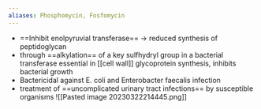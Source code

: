 ```yaml
---
aliases: Phosphomycin, Fosfomycin
---
```

- ==Inhibit enolpyruvial transferase== $\rightarrow$ reduced synthesis of peptidoglycan
- through ==alkylation== of a key sulfhydryl group in a bacterial transferase essential in [[cell wall]] glycoprotein synthesis, inhibits bacterial growth
- Bactericidal against E. coli and Enterobacter faecalis infection
- treatment of ==uncomplicated urinary tract infections== by susceptible organisms
![[Pasted image 20230322214445.png]]